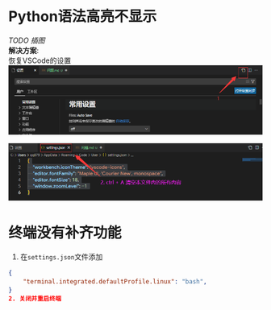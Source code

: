 # Python语法高亮不显示
*TODO 插图*  
**解决方案**:  
恢复VSCode的设置
![step1](../resources/img/noHint1.png)  

![step2](../resources/img/noHint2.png)

# 终端没有补齐功能  
1. 在`settings.json`文件添加
```json
{
    "terminal.integrated.defaultProfile.linux": "bash",
}
2. 关闭并重启终端
```